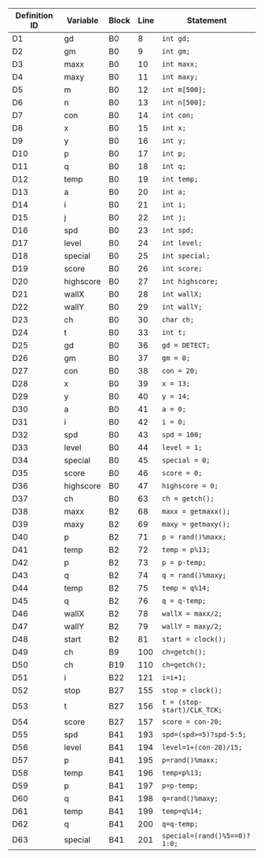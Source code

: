 | Definition ID | Variable | Block | Line | Statement |
|---------------|----------|-------|------|-----------|
| D1 | gd | B0 | 8 | `int gd;` |
| D2 | gm | B0 | 9 | `int gm;` |
| D3 | maxx | B0 | 10 | `int maxx;` |
| D4 | maxy | B0 | 11 | `int maxy;` |
| D5 | m | B0 | 12 | `int m[500];` |
| D6 | n | B0 | 13 | `int n[500];` |
| D7 | con | B0 | 14 | `int con;` |
| D8 | x | B0 | 15 | `int x;` |
| D9 | y | B0 | 16 | `int y;` |
| D10 | p | B0 | 17 | `int p;` |
| D11 | q | B0 | 18 | `int q;` |
| D12 | temp | B0 | 19 | `int temp;` |
| D13 | a | B0 | 20 | `int a;` |
| D14 | i | B0 | 21 | `int i;` |
| D15 | j | B0 | 22 | `int j;` |
| D16 | spd | B0 | 23 | `int spd;` |
| D17 | level | B0 | 24 | `int level;` |
| D18 | special | B0 | 25 | `int special;` |
| D19 | score | B0 | 26 | `int score;` |
| D20 | highscore | B0 | 27 | `int highscore;` |
| D21 | wallX | B0 | 28 | `int wallX;` |
| D22 | wallY | B0 | 29 | `int wallY;` |
| D23 | ch | B0 | 30 | `char ch;` |
| D24 | t | B0 | 33 | `int t;` |
| D25 | gd | B0 | 36 | `gd = DETECT;` |
| D26 | gm | B0 | 37 | `gm = 0;` |
| D27 | con | B0 | 38 | `con = 20;` |
| D28 | x | B0 | 39 | `x = 13;` |
| D29 | y | B0 | 40 | `y = 14;` |
| D30 | a | B0 | 41 | `a = 0;` |
| D31 | i | B0 | 42 | `i = 0;` |
| D32 | spd | B0 | 43 | `spd = 100;` |
| D33 | level | B0 | 44 | `level = 1;` |
| D34 | special | B0 | 45 | `special = 0;` |
| D35 | score | B0 | 46 | `score = 0;` |
| D36 | highscore | B0 | 47 | `highscore = 0;` |
| D37 | ch | B0 | 63 | `ch = getch();` |
| D38 | maxx | B2 | 68 | `maxx = getmaxx();` |
| D39 | maxy | B2 | 69 | `maxy = getmaxy();` |
| D40 | p | B2 | 71 | `p = rand()%maxx;` |
| D41 | temp | B2 | 72 | `temp = p%13;` |
| D42 | p | B2 | 73 | `p = p-temp;` |
| D43 | q | B2 | 74 | `q = rand()%maxy;` |
| D44 | temp | B2 | 75 | `temp = q%14;` |
| D45 | q | B2 | 76 | `q = q-temp;` |
| D46 | wallX | B2 | 78 | `wallX = maxx/2;` |
| D47 | wallY | B2 | 79 | `wallY = maxy/2;` |
| D48 | start | B2 | 81 | `start = clock();` |
| D49 | ch | B9 | 100 | `ch=getch();` |
| D50 | ch | B19 | 110 | `ch=getch();` |
| D51 | i | B22 | 121 | `i=i+1;` |
| D52 | stop | B27 | 155 | `stop = clock();` |
| D53 | t | B27 | 156 | `t = (stop-start)/CLK_TCK;` |
| D54 | score | B27 | 157 | `score = con-20;` |
| D55 | spd | B41 | 193 | `spd=(spd>=5)?spd-5:5;` |
| D56 | level | B41 | 194 | `level=1+(con-20)/15;` |
| D57 | p | B41 | 195 | `p=rand()%maxx;` |
| D58 | temp | B41 | 196 | `temp=p%13;` |
| D59 | p | B41 | 197 | `p=p-temp;` |
| D60 | q | B41 | 198 | `q=rand()%maxy;` |
| D61 | temp | B41 | 199 | `temp=q%14;` |
| D62 | q | B41 | 200 | `q=q-temp;` |
| D63 | special | B41 | 201 | `special=(rand()%5==0)?1:0;` |